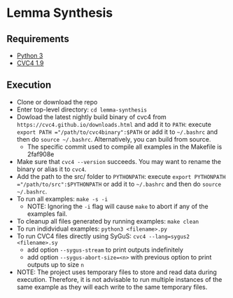 # Lemma Synthesis

## Requirements

- [Python 3](https://www.python.org/downloads/)
- [CVC4 1.9](https://cvc4.github.io/downloads.html)

## Execution

- Clone or download the repo
- Enter top-level directory: `cd lemma-synthesis`
- Dowload the latest nightly build binary of cvc4 from `https://cvc4.github.io/downloads.html` and add it to `PATH`: execute `export PATH ="/path/to/cvc4binary":$PATH` or add it to `~/.bashrc` and then do `source ~/.bashrc`. Alternatively, you can build from source.
  - The specific commit used to compile all examples in the Makefile is 2faf908e
- Make sure that `cvc4 --version` succeeds. You may want to rename the binary or alias it to `cvc4`.
- Add the path to the src/ folder to `PYTHONPATH`: execute `export PYTHONPATH ="/path/to/src":$PYTHONPATH` or add it to `~/.bashrc` and then do `source ~/.bashrc`.
- To run all examples: `make -s -i`
  - NOTE: Ignoring the `-i` flag will cause `make` to abort if any of the examples fail.
- To cleanup all files generated by running examples: `make clean`
- To run indidvidual examples: `python3 <filename>.py`
- To run CVC4 files directly using SyGuS: `cvc4 --lang=sygus2 <filename>.sy`
  - add option `--sygus-stream` to print outputs indefinitely
  - add option `--sygus-abort-size=<n>` with previous option to print outputs up to size `n`
- NOTE: The project uses temporary files to store and read data during execution. Therefore, it is not advisable to run multiple instances of the same example as they will each write to the same temporary files.

